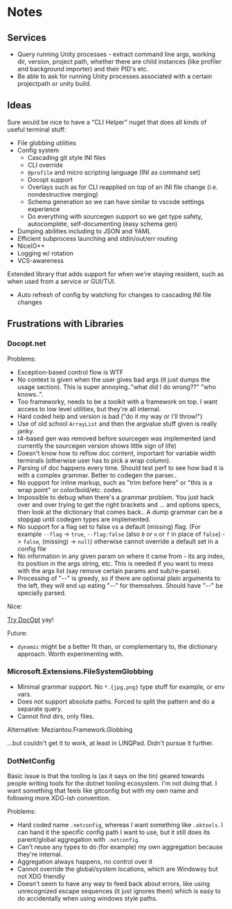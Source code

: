 # Notes

## Services

* Query running Unity processes - extract command line args, working dir, version, project path, whether there are child instances (like profiler and background importer) and their PID's etc.
* Be able to ask for running Unity processes associated with a certain projectpath or unity build.

## Ideas

Sure would be nice to have a "CLI Helper" nuget that does all kinds of useful terminal stuff:

* File globbing utilities
* Config system
  * Cascading git style INI files
  * CLI override
  * `@profile` and micro scripting language (INI as command set)
  * Docopt support
  * Overlays such as for CLI reapplied on top of an INI file change (i.e. nondestructive merging)
  * Schema generation so we can have similar to vscode settings experience
  * Do everything with sourcegen support so we get type safety, autocomplete, self-documenting (easy schema gen)
* Dumping abilities including to JSON and YAML
* Efficient subprocess launching and stdin/out/err routing 
* NiceIO++
* Logging w/ rotation
* VCS-awareness

Extended library that adds support for when we're staying resident, such as when used from a service or GUI/TUI.

* Auto refresh of config by watching for changes to cascading INI file changes


## Frustrations with Libraries

### Docopt.net

Problems:

* Exception-based control flow is WTF
* No context is given when the user gives bad args (it just dumps the usage section). This is super annoying.."what did I do wrong??" "who knows..".
* Too frameworky, needs to be a toolkit with a framework on top. I want access to low level utilities, but they're all internal.
* Hard coded help and version is bad ("do it my way or I'll throw!")
* Use of old school `ArrayList` and then the argvalue stuff given is really janky.
* t4-based gen was removed before sourcegen was implemented (and currently the sourcegen version shows little sign of life)
* Doesn't know how to reflow doc content, important for variable width terminals (otherwise user has to pick a wrap column).
* Parsing of doc happens every time. Should test perf to see how bad it is with a complex grammar. Better to codegen the parser..
* No support for inline markup, such as "trim before here" or "this is a wrap point" or color/bold/etc. codes.
* Impossible to debug when there's a grammar problem. You just hack over and over trying to get the right brackets and ... and options specs, then look at the dictionary that comes back.. A dump grammar can be a stopgap until codegen types are implemented.
* No support for a flag set to false vs a default (missing) flag. (For example `--flag` -> `true`, `--flag:false` (also `0` or `n` or `f` in place of `false`) -> `false`, (missing) -> `null`) otherwise cannot override a default set in a config file
* No information in any given param on where it came from - its arg index, its position in the args string, etc. This is needed if you want to mess with the args list (say remove certain params and sub/re-parse).
* Processing of "--" is greedy, so if there are optional plain arguments to the left, they will end up eating "--" for themselves. Should have "--" be specially parsed.

Nice:

[Try DocOpt](try.docopt.org) yay!

Future:

* `dynamic` might be a better fit than, or complementary to, the dictionary approach. Worth experimenting with.

### Microsoft.Extensions.FileSystemGlobbing

* Minimal grammar support. No `*.{jpg,png}` type stuff for example, or env vars.
* Does not support absolute paths. Forced to split the pattern and do a separate query.
* Cannot find dirs, only files.

Alternative: Meziantou.Framework.Globbing

...but couldn't get it to work, at least in LINQPad. Didn't pursue it further.

### DotNetConfig

Basic issue is that the tooling is (as it says on the tin) geared towards people writing tools for the dotnet tooling ecosystem. I'm not doing that. I want something that feels like gitconfig but with my own name and following more XDG-ish convention.

Problems:

* Hard coded name `.netconfig`, whereas I want something like `.oktools`. I can hand it the specific config path I want to use, but it still does its parent/global aggregation with `.netconfig`.
* Can't reuse any types to do (for example) my own aggregation because they're internal.
* Aggregation always happens, no control over it
* Cannot override the global/system locations, which are Windowsy but not XDG friendly
* Doesn't seem to have any way to feed back about errors, like using unrecognized escape sequences (it just ignores them) which is easy to do accidentally when using windows style paths.  
